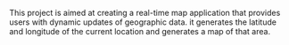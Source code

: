 This project is aimed at creating a real-time map application that provides users with dynamic updates of geographic data. it generates the latitude and longitude of the current location and generates a map of that area.
